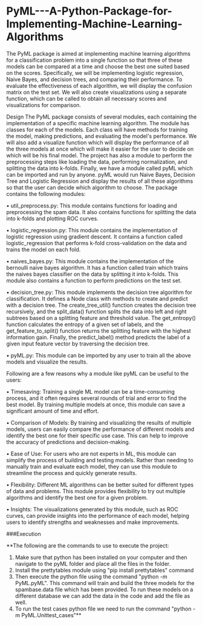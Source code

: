 # PyML---A-Python-Package-for-Implementing-Machine-Learning-Algorithms

The PyML package is aimed at implementing machine learning algorithms for a classification problem into a single function so that three of these models can be compared at a time and choose the best one suited based on the scores. Specifically, we will be implementing logistic regression, Naive Bayes, and decision trees, and comparing their performance. To evaluate the effectiveness of each algorithm, we will display the confusion matrix on the test set. We will also create visualizations using a separate function, which can be called to obtain all necessary scores and visualizations for comparison.

Design
The PyML package consists of several modules, each containing the implementation of a specific machine learning algorithm. The module has classes for each of the models. Each class will have methods for training the model, making predictions, and evaluating the model's performance. We will also add a visualize function which will display the performance of all the three models at once which will make it easier for the user to decide on which will be his final model.
The project has also a module to perform the preprocessing steps like loading the data, performing normalization, and splitting the data into k-folds. Finally, we have a module called pyML which can be imported and run by anyone. pyML would run Naive Bayes, Decision Tree and Logistic Regression and display the results of all these algorithms so that the user can decide which algorithm to choose.
The package contains the following modules:

•	util_preprocess.py: This module contains functions for loading and preprocessing the spam data. It also contains functions for splitting the data into k-folds and plotting ROC curves.

•	logistic_regression.py: This module contains the implementation of logistic regression using gradient descent. It contains a function called logistic_regression that performs k-fold cross-validation on the data and trains the model on each fold.

•	naives_bayes.py: This module contains the implementation of the bernoulli naive bayes algorithm. It has a function called train which trains the naives bayes classifier on the data by splitting it into k-folds. This module also contains a function to perform predictions on the test set.

•	decision_tree.py: This module implements the decision tree algorithm for classification. It defines a Node class with methods to create and predict with a decision tree. The create_tree_util() function creates the decision tree recursively, and the split_data() function splits the data into left and right subtrees based on a splitting feature and threshold value. The get_entropy() function calculates the entropy of a given set of labels, and the get_feature_to_split() function returns the splitting feature with the highest information gain. Finally, the predict_label() method predicts the label of a given input feature vector by traversing the decision tree.

•	pyML.py: This module can be imported by any user to train all the above models and visualize the results.


Following are a few reasons why a module like pyML can be useful to the users:

•	Timesaving: Training a single ML model can be a time-consuming process, and it often requires several rounds of trial and error to find the best model. By training multiple models at once, this module can save a significant amount of time and effort.

•	Comparison of Models: By training and visualizing the results of multiple models, users can easily compare the performance of different models and identify the best one for their specific use case. This can help to improve the accuracy of predictions and decision-making.

•	Ease of Use: For users who are not experts in ML, this module can simplify the process of building and testing models. Rather than needing to manually train and evaluate each model, they can use this module to streamline the process and quickly generate results.

•	Flexibility: Different ML algorithms can be better suited for different types of data and problems. This module provides flexibility to try out multiple algorithms and identify the best one for a given problem.

•	Insights: The visualizations generated by this module, such as ROC curves, can provide insights into the performance of each model, helping users to identify strengths and weaknesses and make improvements.




###Execution

**The following are the commands to use to execute the project:

1) Make sure that python has been installed on your computer and then navigate to the pyML folder and place all the files in the folder.
2) Install the prettytables module using "pip install prettytables" command 
3) Then execute the python file using the command "python -m PyML.pyML". This command will train and build the three models for the spambase.data file which has been provided. To run these models on a different database we can add the data in the code and add the file as well.
4) To run the test cases python file we need to run the command "python -m PyML.Unittest_cases"**
